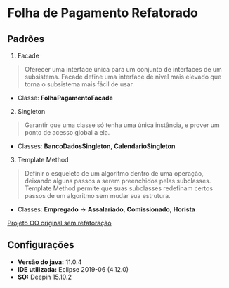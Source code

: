 # Folha de Pagamento Refatorado

## Padrões
1. Facade
> Oferecer uma interface única para um conjunto de interfaces de um subsistema. Facade define uma interface de nível mais elevado que torna o subsistema mais fácil de usar.
  - Classe: **FolhaPagamentoFacade**

2. Singleton
> Garantir que uma classe só tenha uma única instância, e prover um ponto de acesso global a ela.
  - Classes: **BancoDadosSingleton**, **CalendarioSingleton**

3. Template Method
> Definir o esqueleto de um algoritmo dentro de uma operação, deixando alguns passos a serem preenchidos
pelas subclasses. Template Method permite que suas subclasses redefinam certos passos de um algoritmo sem
mudar sua estrutura.
  - Classes: **Empregado** -> **Assalariado**, **Comissionado**, **Horista**
  
[Projeto OO original sem refatoração](https://github.com/aleffarias/Projects-P3/tree/master/ProjetoOO) 

## Configurações
* **Versão do java:** 11.0.4
* **IDE utilizada:** Eclipse 2019-06 (4.12.0)
* **SO:** Deepin 15.10.2
